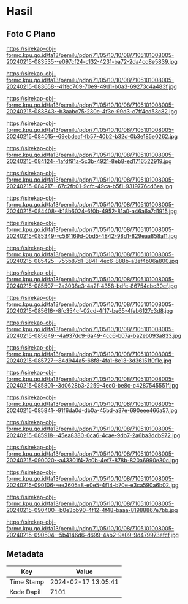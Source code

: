 # Hasil

## Foto C Plano

https://sirekap-obj-formc.kpu.go.id/fa13/pemilu/pdpr/71/05/10/10/08/7105101008005-20240215-083535--e097cf24-c132-4231-ba72-2da4cd8e5839.jpg

https://sirekap-obj-formc.kpu.go.id/fa13/pemilu/pdpr/71/05/10/10/08/7105101008005-20240215-083658--41fec709-70e9-49d1-b0a3-69273c4a483f.jpg

https://sirekap-obj-formc.kpu.go.id/fa13/pemilu/pdpr/71/05/10/10/08/7105101008005-20240215-083843--b3aabc75-230e-4f3e-99d3-c7ff4cd53c82.jpg

https://sirekap-obj-formc.kpu.go.id/fa13/pemilu/pdpr/71/05/10/10/08/7105101008005-20240215-084015--69ebdeaf-fb57-40b2-b32d-0b3e185e0262.jpg

https://sirekap-obj-formc.kpu.go.id/fa13/pemilu/pdpr/71/05/10/10/08/7105101008005-20240215-084124--1afdf91a-5c3b-4921-8eb8-ed1716522919.jpg

https://sirekap-obj-formc.kpu.go.id/fa13/pemilu/pdpr/71/05/10/10/08/7105101008005-20240215-084217--67c2fb01-9cfc-49ca-b5f1-9319776cd6ea.jpg

https://sirekap-obj-formc.kpu.go.id/fa13/pemilu/pdpr/71/05/10/10/08/7105101008005-20240215-084408--b18b6024-6f0b-4952-81a0-a46a6a7d1915.jpg

https://sirekap-obj-formc.kpu.go.id/fa13/pemilu/pdpr/71/05/10/10/08/7105101008005-20240215-085349--c561169d-0bd5-4842-98d1-829eaa858a11.jpg

https://sirekap-obj-formc.kpu.go.id/fa13/pemilu/pdpr/71/05/10/10/08/7105101008005-20240215-085425--755b87d1-3841-4ec6-888b-a3ef4b06a800.jpg

https://sirekap-obj-formc.kpu.go.id/fa13/pemilu/pdpr/71/05/10/10/08/7105101008005-20240215-085507--2a3038e3-4a2f-4358-bdfe-86754cbc30cf.jpg

https://sirekap-obj-formc.kpu.go.id/fa13/pemilu/pdpr/71/05/10/10/08/7105101008005-20240215-085616--8fc354cf-02cd-4f17-be65-4feb6127c3d8.jpg

https://sirekap-obj-formc.kpu.go.id/fa13/pemilu/pdpr/71/05/10/10/08/7105101008005-20240215-085649--4a937dc9-6a49-4cc6-b07a-ba2eb093a833.jpg

https://sirekap-obj-formc.kpu.go.id/fa13/pemilu/pdpr/71/05/10/10/08/7105101008005-20240215-085727--84d944a5-68f8-4fa1-8e13-3d36151f0f1e.jpg

https://sirekap-obj-formc.kpu.go.id/fa13/pemilu/pdpr/71/05/10/10/08/7105101008005-20240215-085801--3d0628b3-2259-4ec0-be8c-c4287545551f.jpg

https://sirekap-obj-formc.kpu.go.id/fa13/pemilu/pdpr/71/05/10/10/08/7105101008005-20240215-085841--91f6da0d-db0a-45bd-a37e-690eee466a57.jpg

https://sirekap-obj-formc.kpu.go.id/fa13/pemilu/pdpr/71/05/10/10/08/7105101008005-20240215-085918--45ea8380-0ca6-4cae-9db7-2a6ba3ddb972.jpg

https://sirekap-obj-formc.kpu.go.id/fa13/pemilu/pdpr/71/05/10/10/08/7105101008005-20240215-090020--a43301f4-7c0b-4ef7-878b-820a6990e30c.jpg

https://sirekap-obj-formc.kpu.go.id/fa13/pemilu/pdpr/71/05/10/10/08/7105101008005-20240215-090106--ee3605a8-e0e5-4f14-b70e-e3ca590a6b02.jpg

https://sirekap-obj-formc.kpu.go.id/fa13/pemilu/pdpr/71/05/10/10/08/7105101008005-20240215-090400--b0e3bb90-4f12-4f48-baaa-81988867e7bb.jpg

https://sirekap-obj-formc.kpu.go.id/fa13/pemilu/pdpr/71/05/10/10/08/7105101008005-20240215-090504--5b4146d6-d699-4ab2-9a09-9d479973efcf.jpg


## Metadata

| Key        | Value               |
| ---------- | ------------------- |
| Time Stamp | 2024-02-17 13:05:41 |
| Kode Dapil | 7101                |



